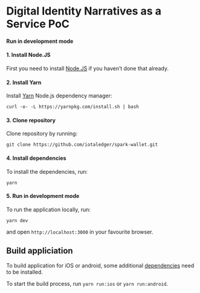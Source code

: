 # Digital Identity Narratives as a Service PoC

#### Run in development mode

#### 1. Install Node.JS

First you need to install [Node.JS](https://nodejs.org) if you haven’t done that already.

#### 2. Install Yarn

Install [Yarn](https://yarnpkg.com/) Node.js dependency manager:

```
curl -o- -L https://yarnpkg.com/install.sh | bash
```

#### 3. Clone repository

Clone repository by running:

```
git clone https://github.com/iotaledger/spark-wallet.git
```

#### 4. Install dependencies

To install the dependencies, run:

```
yarn
```

#### 5. Run in development mode

To run the application locally, run:

```
yarn dev
```

and open `http://localhost:3000` in your favourite browser.

## Build appliciation

To build application for iOS or android, some additional [dependencies](https://capacitor.ionicframework.com/docs/getting-started/dependencies) need to be installed. 

To start the build process, run `yarn run:ios` or `yarn run:android`.
